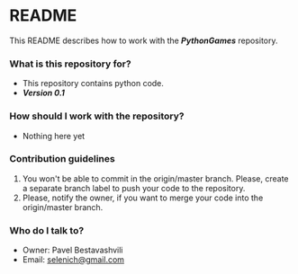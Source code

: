 # README #

This README describes how to work with the ***PythonGames*** repository.

### What is this repository for? ###

- This repository contains python code.
- ***Version 0.1***

### How should I work with the repository? ###

- Nothing here yet
	
### Contribution guidelines ###

1. You won't be able to commit in the origin/master branch. Please, create a separate branch label to push your code to the repository.
2. Please, notify the owner, if you want to merge your code into the origin/master branch. 

### Who do I talk to? ###

* Owner: Pavel Bestavashvili 
* Email: selenich@gmail.com